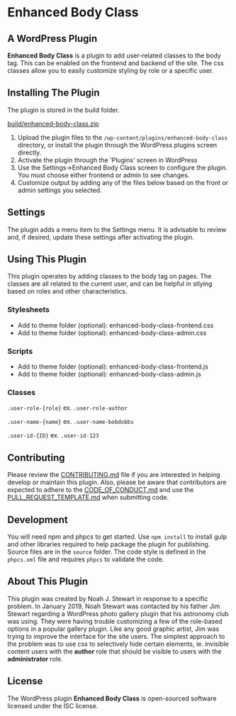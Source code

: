 # Enhanced Body Class

## A WordPress Plugin

**Enhanced Body Class** is a plugin to add user-related classes to the body tag. 
This can be enabled on the frontend and backend of the site. The css classes 
allow you to easily customize styling by role or a specific user.

## Installing The Plugin

The plugin is stored in the build folder.

[build/enhanced-body-class.zip](build/enhanced-body-class.zip)

1. Upload the plugin files to the `/wp-content/plugins/enhanced-body-class` directory, or install the plugin through 
the WordPress plugins screen directly.
2. Activate the plugin through the 'Plugins' screen in WordPress
3. Use the Settings->Enhanced Body Class screen to configure the plugin. You must choose either frontend or admin to see changes.
4. Customize output by adding any of the files below based on the front or admin settings you selected.

## Settings

The plugin adds a menu item to the Settings menu. It is advisable to review and, if desired, update 
these settings after activating the plugin.

## Using This Plugin

This plugin operates by adding classes to the body tag on pages. The classes are all related to the 
current user, and can be helpful in stlying based on roles and other characteristics.

### Stylesheets

*   Add to theme folder (optional): enhanced-body-class-frontend.css 
*   Add to theme folder (optional): enhanced-body-class-admin.css

### Scripts

*   Add to theme folder (optional): enhanced-body-class-frontend.js 
*   Add to theme folder (optional): enhanced-body-class-admin.js

### Classes

`.user-role-{role}` ex. `.user-role-author`

`.user-name-{name}` ex. `.user-name-bobdobbs`

`.user-id-{ID}` ex. `.user-id-123`

## Contributing

Please review the [CONTRIBUTING.md](CONTRIBUTING.md) file if you are interested in helping develop or 
maintain this plugin. Also, please be aware that contributors are expected to adhere to the 
[CODE_OF_CONDUCT.md](CODE_OF_CONDUCT.md) and use the [PULL_REQUEST_TEMPLATE.md](PULL_REQUEST_TEMPLATE.md) 
when submitting code.

## Development

You will need npm and phpcs to get started. Use `npm install` to install gulp and other libraries 
required to help package the plugin for publishing. Source files are in the `source` folder. The 
code style is defined in the `phpcs.xml` file and requires `phpcs` to validate the code.

## About This Plugin

This plugin was created by Noah J. Stewart in response to a specific problem. In January 2019, 
Noah Stewart was contacted by his father Jim Stewart regarding a WordPress photo gallery plugin 
that his astronomy club was using. They were having trouble customizing a few of the role-based 
options in a popular gallery plugin. Like any good graphic artist, Jim was trying to improve 
the interface for the site users. The simplest approach to the problem was to use css to 
selectively hide certain elements, ie. invisible content users with the **author** role that 
should be visible to users with the **administrator** role. 

## License

The WordPress plugin **Enhanced Body Class** is open-sourced software licensed under the ISC license.
